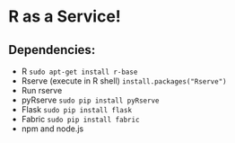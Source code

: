 # R as a Service!

## Dependencies:

* R `sudo apt-get install r-base`
* Rserve (execute in R shell) `install.packages("Rserve")`
* Run rserve
* pyRserve `sudo pip install pyRserve`
* Flask `sudo pip install flask`
* Fabric `sudo pip install fabric`
* npm and node.js

